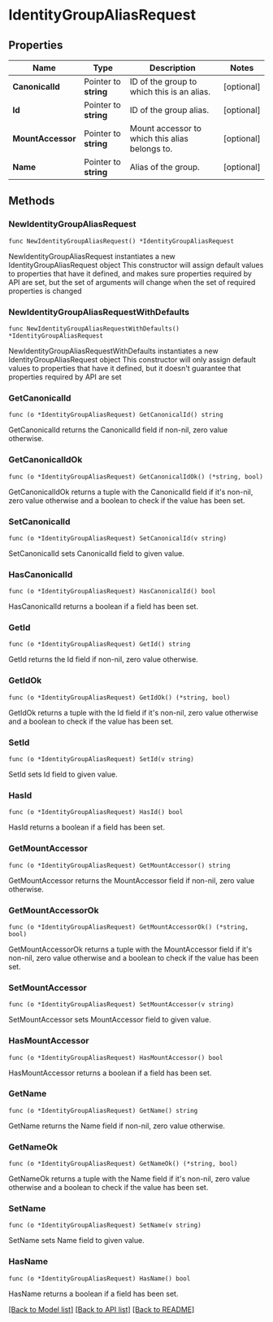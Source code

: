 # IdentityGroupAliasRequest

## Properties

Name | Type | Description | Notes
------------ | ------------- | ------------- | -------------
**CanonicalId** | Pointer to **string** | ID of the group to which this is an alias. | [optional] 
**Id** | Pointer to **string** | ID of the group alias. | [optional] 
**MountAccessor** | Pointer to **string** | Mount accessor to which this alias belongs to. | [optional] 
**Name** | Pointer to **string** | Alias of the group. | [optional] 

## Methods

### NewIdentityGroupAliasRequest

`func NewIdentityGroupAliasRequest() *IdentityGroupAliasRequest`

NewIdentityGroupAliasRequest instantiates a new IdentityGroupAliasRequest object
This constructor will assign default values to properties that have it defined,
and makes sure properties required by API are set, but the set of arguments
will change when the set of required properties is changed

### NewIdentityGroupAliasRequestWithDefaults

`func NewIdentityGroupAliasRequestWithDefaults() *IdentityGroupAliasRequest`

NewIdentityGroupAliasRequestWithDefaults instantiates a new IdentityGroupAliasRequest object
This constructor will only assign default values to properties that have it defined,
but it doesn't guarantee that properties required by API are set

### GetCanonicalId

`func (o *IdentityGroupAliasRequest) GetCanonicalId() string`

GetCanonicalId returns the CanonicalId field if non-nil, zero value otherwise.

### GetCanonicalIdOk

`func (o *IdentityGroupAliasRequest) GetCanonicalIdOk() (*string, bool)`

GetCanonicalIdOk returns a tuple with the CanonicalId field if it's non-nil, zero value otherwise
and a boolean to check if the value has been set.

### SetCanonicalId

`func (o *IdentityGroupAliasRequest) SetCanonicalId(v string)`

SetCanonicalId sets CanonicalId field to given value.

### HasCanonicalId

`func (o *IdentityGroupAliasRequest) HasCanonicalId() bool`

HasCanonicalId returns a boolean if a field has been set.

### GetId

`func (o *IdentityGroupAliasRequest) GetId() string`

GetId returns the Id field if non-nil, zero value otherwise.

### GetIdOk

`func (o *IdentityGroupAliasRequest) GetIdOk() (*string, bool)`

GetIdOk returns a tuple with the Id field if it's non-nil, zero value otherwise
and a boolean to check if the value has been set.

### SetId

`func (o *IdentityGroupAliasRequest) SetId(v string)`

SetId sets Id field to given value.

### HasId

`func (o *IdentityGroupAliasRequest) HasId() bool`

HasId returns a boolean if a field has been set.

### GetMountAccessor

`func (o *IdentityGroupAliasRequest) GetMountAccessor() string`

GetMountAccessor returns the MountAccessor field if non-nil, zero value otherwise.

### GetMountAccessorOk

`func (o *IdentityGroupAliasRequest) GetMountAccessorOk() (*string, bool)`

GetMountAccessorOk returns a tuple with the MountAccessor field if it's non-nil, zero value otherwise
and a boolean to check if the value has been set.

### SetMountAccessor

`func (o *IdentityGroupAliasRequest) SetMountAccessor(v string)`

SetMountAccessor sets MountAccessor field to given value.

### HasMountAccessor

`func (o *IdentityGroupAliasRequest) HasMountAccessor() bool`

HasMountAccessor returns a boolean if a field has been set.

### GetName

`func (o *IdentityGroupAliasRequest) GetName() string`

GetName returns the Name field if non-nil, zero value otherwise.

### GetNameOk

`func (o *IdentityGroupAliasRequest) GetNameOk() (*string, bool)`

GetNameOk returns a tuple with the Name field if it's non-nil, zero value otherwise
and a boolean to check if the value has been set.

### SetName

`func (o *IdentityGroupAliasRequest) SetName(v string)`

SetName sets Name field to given value.

### HasName

`func (o *IdentityGroupAliasRequest) HasName() bool`

HasName returns a boolean if a field has been set.


[[Back to Model list]](../README.md#documentation-for-models) [[Back to API list]](../README.md#documentation-for-api-endpoints) [[Back to README]](../README.md)


